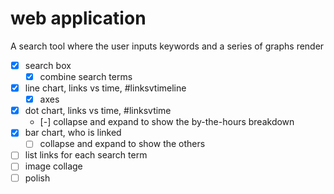 # web application

A search tool where the user inputs keywords and a series of graphs render

* [x] search box
  * [x] combine search terms
* [x] line chart, links vs time, #linksvtimeline
  * [x] axes
* [x] dot chart, links vs time, #linksvtime
  * [-] collapse and expand to show the by-the-hours breakdown
* [x] bar chart, who is linked
  * [ ] collapse and expand to show the others  
* [ ] list links for each search term
* [ ] image collage
* [ ] polish
